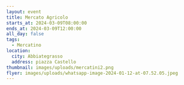 ```yaml
---
layout: event
title: Mercato Agricolo
starts_at: 2024-03-09T08:00:00
ends_at: 2024-03-09T12:00:00
all_day: false
tags:
  - Mercatino
location:
  city: Abbiategrasso
  address: piazza Castello
thumbnail: images/uploads/mercatini2.png
flyer: images/uploads/whatsapp-image-2024-01-12-at-07.52.05.jpeg
---
```

